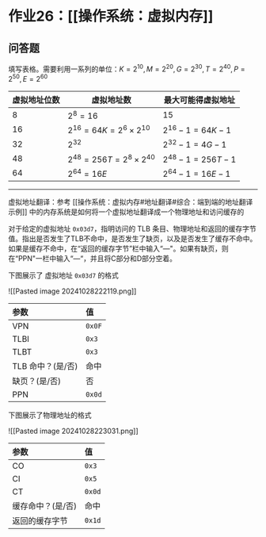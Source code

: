 # 作业26：[[操作系统：虚拟内存]]

## 问答题

填写表格。需要利用一系列的单位：$K = 2^{10}, M=2^{20}, G=2^{30}, T=2^{40}, P=2^{50}, E=2^{60}$

| 虚拟地址位数 | 虚拟地址数                             | 最大可能得虚拟地址         |
| :----- | --------------------------------- | ----------------- |
| $8$    | $2^8=16$                          | $15$              |
| $16$   | $2^{16} = 64 K=2^6 \times 2^{10}$ | $2^{16}-1=64K-1$  |
| $32$   | $2^{32}$                          | $2^{32}-1=4G-1$   |
| $48$   | $2^{48} = 256T=2^8\times 2^{40}$  | $2^{48}-1=256T-1$ |
| $64$   | $2^{64}=16E$                      | $2^{64}-1=16E-1$  |

---

虚拟地址翻译：参考 [[操作系统：虚拟内存#地址翻译#综合：端到端的地址翻译示例]] 中的内存系统是如何将一个虚拟地址翻译成一个物理地址和访问缓存的

对于给定的虚拟地址 `0x03d7`，指明访问的 TLB 条目、物理地址和返回的缓存字节值。指出是否发生了TLB不命中，是否发生了缺页，以及是否发生了缓存不命中。如果是缓存不命中，在“返回的缓存字节”栏中输入“—"。如果有缺页，则在“PPN"一栏中输入“—“，并且将C部分和D部分空着。

下图展示了 虚拟地址 `0x03d7` 的格式

![[Pasted image 20241028222119.png]]


| 参数           | 值      |
| :----------- | :----- |
| VPN          | `0x0F` |
| TLBI         | `0x3`  |
| TLBT         | `0x3`  |
| TLB 命中？(是/否) | 命中     |
| 缺页？(是/否)     | 否      |
| PPN          | `0x0d` |

下图展示了物理地址的格式

![[Pasted image 20241028223031.png]]

| 参数         | 值      |
| :--------- | :----- |
| CO         | `0x3`  |
| CI         | `0x5`  |
| CT         | `0x0d` |
| 缓存命中？(是/否) | 命中     |
| 返回的缓存字节    | `0x1d` |

